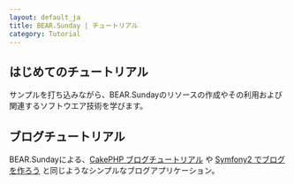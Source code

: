 ```yaml
---
layout: default_ja
title: BEAR.Sunday | チュートリアル
category: Tutorial
---
```


## はじめてのチュートリアル

サンプルを打ち込みながら、BEAR.Sundayのリソースの作成やその利用および関連するソフトウエア技術を学びます。

## ブログチュートリアル

BEAR.Sundayによる、[CakePHP ブログチュートリアル](http://book.cakephp.org/2.0/ja/tutorials-and-examples/blog/blog.html) や [Symfony2 でブログを作ろう](http://symblog.ganchiku.com/) と同じようなシンプルなブログアプリケーション。
